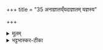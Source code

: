 +++
title = "35 अनाज्ञातय्ँयदाज्ञातम् यज्ञस्य"

+++


<details><summary>मूलम्</summary>

अना॑ज्ञात॒य्ँयदाज्ञा॑तम् ।  
य॒ज्ञस्य॑ क्रि॒यते॒ मिथु॑ ।  
अग्ने॒ तद॑स्य कल्पय ।  
त्वँ हि वेत्थ॑ यथात॒थम् ।
</details>

<details><summary>भट्टभास्कर-टीका</summary>

10अनाज्ञातमिति द्वे अनुष्टुभौ ॥ अनाज्ञातं शास्त्रमर्यादया अज्ञातं, यच्च आज्ञातं तथा ज्ञातं यज्ञस्य सम्बन्धि कर्म मिथु मिथ्या क्रियते फलसाधनासमर्थं अन्यथा क्रियते अनाज्ञातस्य अनाज्ञातत्वादेव अन्यथा करणम् । ज्ञातस्याप्युपेक्षया अन्यथा क्रिया स्यात् । हे अग्ने! तत् सर्वं अस्य कर्मणः सम्बन्धि कल्पय फलसाधनसमर्थं कल्पय अविकलं कुरु । त्वं हि यथातथं वेत्थ, यथात्वं कर्मणः स्वभावः, तस्यानतिवृत्तावव्ययीभावः ॥
</details>